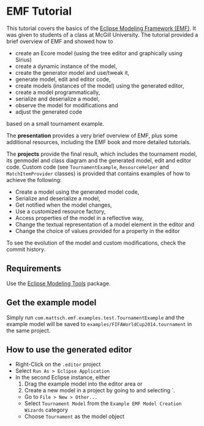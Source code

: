 EMF Tutorial
============

This tutorial covers the basics of the [Eclipse Modeling Framework (EMF)](http://www.eclipse.org/emf). It was given to students of a class at McGill University. The tutorial provided a brief overview of EMF and showed how to

- create an Ecore model (using the tree editor and graphically using Sirius)
- create a dynamic instance of the model,
- create the generator model and use/tweak it,
- generate model, edit and editor code,
- create models (instances of the model) using the generated editor,
- create a model programmatically,
- serialize and deserialize a model,
- observe the model for modifications and
- adjust the generated code

based on a small tournament example.

The **presentation** provides a very brief overview of EMF, plus some additional resources, including the EMF book and more detailed tutorials.

The **projects** provide the final result, which includes the tournament model, its genmodel and class diagram and the generated model, edit and editor code. Custom code (see `TournamentExample`, `ResourceHelper` and `MatchItemProvider` classes) is provided that contains examples of how to achieve the following:

- Create a model using the generated model code,
- Serialize and deserialize a model,
- Get notified when the model changes,
- Use a customized resource factory,
- Access properties of the model in a reflective way,
- Change the textual representation of a model element in the editor and
- Change the choice of values provided for a property in the editor

To see the evolution of the model and custom modifications, check the commit history.

## Requirements

Use the [Eclipse Modeling Tools](https://www.eclipse.org/downloads/) package.

## Get the example model

Simply run `com.mattsch.emf.examples.test.TournamentExample` and the example model will be saved to `examples/FIFAWorldCup2014.tournament` in the same project.

## How to use the generated editor

- Right-Click on the `.editor` project
- Select `Run As > Eclipse Application`
- In the second Eclipse instance, either
  1. Drag the example model into the editor area or
  2. Create a new model in a project by going to  and selecting `.
    - Go to `File > New > Other...`
    - Select `Tournament Model` from the `Example EMF Model Creation Wizards` category
    - Choose `Tournament` as the model object

